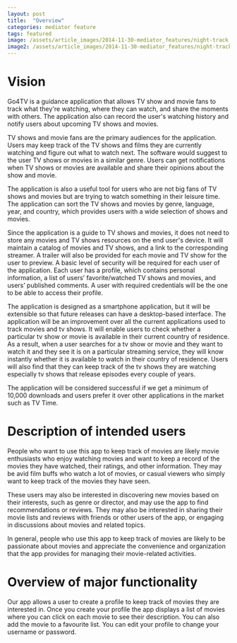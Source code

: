 ```yaml
---
layout: post
title:  "Overview"
categories: mediator feature
tags: featured
image: /assets/article_images/2014-11-30-mediator_features/night-track.JPG
image2: /assets/article_images/2014-11-30-mediator_features/night-track-mobile.JPG
---
```

# Vision

Go4TV is a guidance application that allows TV show and movie fans to track what they're watching, where they can watch, and share the moments with others. The application also can record the user's watching history and notify users about upcoming TV shows and movies.

TV shows and movie fans are the primary audiences for the application. Users may keep track of the TV shows and films they are currently watching and figure out what to watch next. The software would suggest to the user TV shows or movies in a similar genre. Users can get notifications when TV shows or movies are available and share their opinions about the show and movie.

The application is also a useful tool for users who are not big fans of TV shows and movies but are trying to watch something in their leisure time. The application can sort the TV shows and movies by genre, language, year, and country, which provides users with a wide selection of shows and movies.

Since the application is a guide to TV shows and movies, it does not need to store any movies and TV shows resources on the end user's device. It will maintain a catalog of movies and TV shows, and a link to the corresponding streamer. A trailer will also be provided for each movie and TV show for the user to preview.
A basic level of security will be required for each user of the application. Each user has a profile, which contains personal information, a list of users’ favorite/watched TV shows and movies, and users’ published comments. A user with required credentials will be the one to be able to access their profile.

The application is designed as a smartphone application, but it will be extensible so that future releases can have a desktop-based interface.
The application will be an improvement over all the current applications used to track movies and tv shows. It will enable users to check whether a particular tv show or movie is available in their current country of residence. As a result, when a user searches for a tv show or movie and they want to watch it and they see it is on a particular streaming service, they will know instantly whether it is available to watch in their country of residence. Users will also find that they can keep track of the tv shows they are watching especially tv shows that release episodes every couple of years.

The application will be considered successful if we get a minimum of 10,000 downloads and users prefer it over other applications in the market such as TV Time.

# Description of intended users
People who want to use this app to keep track of movies are likely movie enthusiasts who enjoy watching movies and want to keep a record of the movies they have watched, their ratings, and other information. They may be avid film buffs who watch a lot of movies, or casual viewers who simply want to keep track of the movies they have seen.

These users may also be interested in discovering new movies based on their interests, such as genre or director, and may use the app to find recommendations or reviews. They may also be interested in sharing their movie lists and reviews with friends or other users of the app, or engaging in discussions about movies and related topics.

In general, people who use this app to keep track of movies are likely to be passionate about movies and appreciate the convenience and organization that the app provides for managing their movie-related activities.


# Overview of major functionality
Our app allows a user to create a profile to keep track of movies they are interested in. Once you create your profile the app displays a list of movies where you can click on each movie to see their description. You can also add the movie to a favourite list. You can edit your profile to change your username or password.
